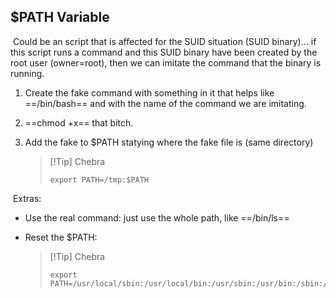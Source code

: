 ## $PATH Variable
​
Could be an script that is affected for the SUID situation (SUID binary)... if this script runs a command and this SUID binary have been created by the root user (owner=root), then we can imitate the command that the binary is running.
​
1. Create the fake command with something in it that helps like ==/bin/bash== and with the name of the command we are imitating.
   ​
2. ==chmod +x== that bitch.
   ​
3. Add the fake to $PATH statying where the fake file is (same directory)
   
   >[!Tip] Chebra
   >```
   >export PATH=/tmp:$PATH
   >```
   
​
Extras:
​
- Use the real command: just use the whole path, like ==/bin/ls==
- Reset the $PATH:
  ​
  
  >[!Tip] Chebra
  >```
  >export PATH=/usr/local/sbin:/usr/local/bin:/usr/sbin:/usr/bin:/sbin:/bin:/usr/games:/usr/local/games:$PATH
  >```
